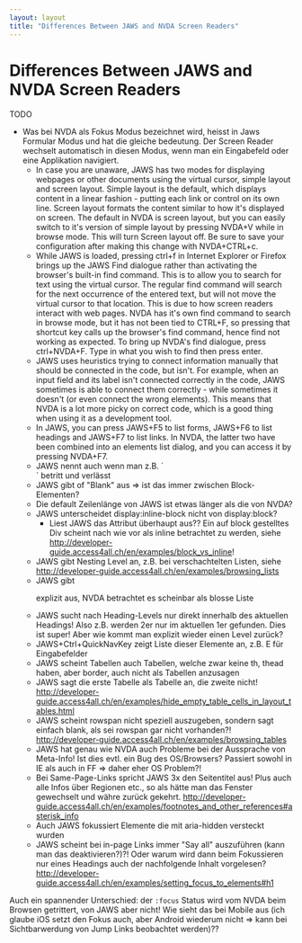 ```yaml
---
layout: layout
title: "Differences Between JAWS and NVDA Screen Readers"
---
```


# Differences Between JAWS and NVDA Screen Readers

TODO

- Was bei NVDA als Fokus Modus bezeichnet wird, heisst in Jaws Formular Modus und hat die gleiche bedeutung. Der Screen Reader wechselt automatisch in diesen Modus, wenn man ein Eingabefeld oder eine Applikation navigiert.
  - In case you are unaware, JAWS has two modes for displaying webpages or other documents using the virtual cursor, simple layout and screen layout.  Simple layout is the default, which displays content in a linear fashion - putting each link or control on its own line.  Screen layout formats the content similar to how it's displayed on screen. The default in NVDA is screen layout, but you can easily switch to it's version of simple layout by pressing NVDA+V while in browse mode. This will turn Screen layout off. Be sure to save your configuration after making this change with NVDA+CTRL+c.
  - While JAWS is loaded, pressing ctrl+f in Internet Explorer or Firefox brings up the JAWS Find dialogue rather than activating the browser's built-in find command.  This is to allow you to search for text using the virtual cursor.  The regular find command will search for the next occurrence of the entered text, but will not move the virtual cursor to that location.  This is due to how screen readers interact with web pages. NVDA has it's own find command to search in browse mode, but it has not been tied to CTRL+F, so pressing that shortcut key calls up the browser's find command, hence find not working as expected. To bring up NVDA's find dialogue, press ctrl+NVDA+F. Type in what you wish to find then press enter.
  - JAWS uses heuristics trying to connect information manually that should be connected in the code, but isn't. For example, when an input field and its label isn't connected correctly in the code, JAWS sometimes is able to connect them correctly - while sometimes it doesn't (or even connect the wrong elements). This means that NVDA is a lot more picky on correct code, which is a good thing when using it as a development tool.
  - In JAWS, you can press JAWS+F5 to list forms, JAWS+F6 to list headings and JAWS+F7 to list links. In NVDA, the latter two have been combined into an elements list dialog, and you can access it by pressing NVDA+F7.
  - JAWS nennt auch wenn man z.B. ´<main>´ betritt und verlässt
  - JAWS gibt of "Blank" aus => ist das immer zwischen Block-Elementen?
  - Die default Zeilenlänge von JAWS ist etwas länger als die von NVDA?
  - JAWS unterscheidet display:inline-block nicht von display:block?
      - Liest JAWS das Attribut überhaupt aus?? Ein auf block gestelltes Div scheint nach wie vor als inline betrachtet zu werden, siehe http://developer-guide.access4all.ch/en/examples/block_vs_inline!
  - JAWS gibt Nesting Level an, z.B. bei verschachtelten Listen, siehe http://developer-guide.access4all.ch/en/examples/browsing_lists
  - JAWS gibt <dl> explizit aus, NVDA betrachtet es scheinbar als blosse Liste
  - JAWS sucht nach Heading-Levels nur direkt innerhalb des aktuellen Headings! Also z.B. werden 2er nur im aktuellen 1er gefunden. Dies ist super! Aber wie kommt man explizit wieder einen Level zurück?
  - JAWS+Ctrl+QuickNavKey zeigt Liste dieser Elemente an, z.B. E für Eingabefelder
  - JAWS scheint Tabellen auch Tabellen, welche zwar keine th, thead haben, aber border, auch nicht als Tabellen anzusagen
  - JAWS sagt die erste Tabelle als Tabelle an, die zweite nicht! http://developer-guide.access4all.ch/en/examples/hide_empty_table_cells_in_layout_tables.html
  - JAWS scheint rowspan nicht speziell auszugeben, sondern sagt einfach blank, als sei rowspan gar nicht vorhanden?! http://developer-guide.access4all.ch/en/examples/browsing_tables
  - JAWS hat genau wie NVDA auch Probleme bei der Aussprache von Meta-Info! Ist dies evtl. ein Bug des OS/Browsers? Passiert sowohl in IE als auch in FF => daher eher OS Problem?!
  - Bei Same-Page-Links spricht JAWS 3x den Seitentitel aus! Plus auch alle Infos über Regionen etc., so als hätte man das Fenster gewechselt und währe zurück gekehrt. http://developer-guide.access4all.ch/en/examples/footnotes_and_other_references#asterisk_info
  - Auch JAWS fokussiert Elemente die mit aria-hidden versteckt wurden
  - JAWS scheint bei in-page Links immer "Say all" auszuführen (kann man das deaktivieren?)?! Oder warum wird dann beim Fokussieren nur eines Headings auch der nachfolgende Inhalt vorgelesen? http://developer-guide.access4all.ch/en/examples/setting_focus_to_elements#h1

Auch ein spannender Unterschied: der `:focus` Status wird vom NVDA beim Browsen getrittert, von JAWS aber nicht! Wie sieht das bei Mobile aus (ich glaube iOS setzt den Fokus auch, aber Android wiederum nicht => kann bei Sichtbarwerdung von Jump Links beobachtet werden)??
